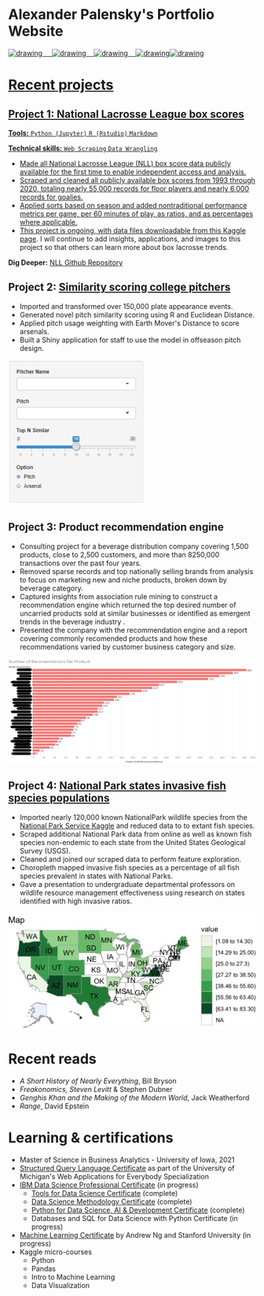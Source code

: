 # Alexander Palensky's Portfolio Website
 
<a href="https://www.linkedin.com/in/alexanderpalensky/"><img src="https://res.cloudinary.com/importdata/image/upload/v1595012354/linkedin_t9qiwy.png" alt="drawing" width="100"/> &nbsp;&nbsp;&nbsp;&nbsp;<a href="https://medium.com/@apalensky"><img src="https://res.cloudinary.com/importdata/image/upload/v1595012354/medium_mono_hoz0z5.png" alt="drawing" width="35"/>&nbsp;&nbsp;&nbsp;&nbsp;<a href="https://www.kaggle.com/apalensky"><img src="https://res.cloudinary.com/importdata/image/upload/v1595012924/kaggle_ksaktb.png" alt="drawing" width="75"/>&nbsp;&nbsp;&nbsp;&nbsp;<a href="https://twitter.com/AlPalensky"><img src="https://res.cloudinary.com/importdata/image/upload/v1595012924/Twitter_Logo_Blue_gbtagu.png" alt="drawing" width="40"/><a href="https://public.tableau.com/app/profile/alexander.palensky"><img src="https://public.tableau.com/app/assets/images/tableau-sparkle.png" alt="drawing" width="75"/>
  
# Recent projects


## Project 1:  National Lacrosse League box scores
  **Tools:** `Python (Jupyter)` `R (Rstudio)` `Markdown`
  
  **Technical skills:** `Web Scraping` `Data Wrangling`
  
* Made all National Lacrosse League (NLL) box score data publicly available for the first time to enable independent access and analysis.
* Scraped and cleaned all publicly available box scores from 1993 through 2020, totaling nearly 55,000 records for floor players and nearly 6,000 records for goalies.
* Applied sorts based on season and added nontraditional performance metrics per game, per 60 minutes of play, as ratios, and as percentages where applicable.
* This project is ongoing, with data files downloadable from this [Kaggle page](https://www.kaggle.com/apalensky/nll-statistics). I will continue to add insights, applications, and images to this project so that others can learn more about box lacrosse trends.
  
 **Dig Deeper:** [NLL Github Repository](https://github.com/apalensky/NLL)


## Project 2: [Similarity scoring college pitchers](https://medium.com/iowabaseballmanagers/similarity-scoring-college-pitchers-8332fc5860b6)
* Imported and transformed over 150,000 plate appearance events.
* Generated novel pitch similarity scoring using R and Euclidean Distance.
* Applied pitch usage weighting with Earth Mover's Distance to score arsenals.
* Built a Shiny application for staff to use the model in offseason pitch design.

![](/images/PSShiny.png)


## Project 3: Product recommendation engine
* Consulting project for a beverage distribution company covering 1,500 products, close to 2,500 customers, and more than 8250,000 transactions over the past four years.
* Removed sparse records and top nationally selling brands from analysis to focus on marketing new and niche products, broken down by beverage category.
* Captured insights from association rule mining to construct a recommendation engine which returned the top desired number of uncarried products sold at similar businesses or identified as emergent trends in the beverage industry .
* Presented the company with the recommendation engine and a report covering commonly recomended products and how these recommendations varied by customer business category and size.

![](/images/DrinkProducts.png)


## Project 4: [National Park states invasive fish species populations](https://github.com/apalensky/Invasive_Fish_Project) 
* Imported nearly 120,000 known NationalPark wildlife species from the [National Park Service Kaggle](https://www.kaggle.com/nationalparkservice/park-biodiversity) and reduced data to to extant fish species.
* Scraped additional National Park data from online as well as known fish species non-endemic to each state from the United States Geological Survey (USGS).
* Cleaned and joined our scraped data to perform feature exploration.
* Choropleth mapped invasive fish species as a percentage of all fish species prevalent in states with National Parks.
* Gave a presentation to undergraduate departmental professors on wildlife resource management effectiveness using research on states identified with high invasive ratios.

![](/images/Choropleth_Map.jpeg)


# Recent reads
* *A Short History of Nearly Everything*, Bill Bryson
* *Freakonomics, Steven Levitt* & Stephen Dubner
* *Genghis Khan and the Making of the Modern World*, Jack Weatherford
* *Range*, David Epstein

# Learning & certifications
* Master of Science in Business Analytics - University of Iowa, 2021
* [Structured Query Language Certificate](https://www.coursera.org/account/accomplishments/verify/HD2QTLX2KCBX) as part of the University of Michigan's Web Applications for Everybody Specialization
* [IBM Data Science Professional Certificate](https://www.coursera.org/professional-certificates/ibm-data-science?utm_source=IBM&utm_medium=institutions&utm_campaign=IBMBadge) (in progress)
  + [Tools for Data Science Certificate](https://coursera.org/share/43dc1e158b89d7872edf296c90461809) (complete)
  + [Data Science Methodology Certificate](https://coursera.org/share/e7bc9f187241a3b6854c4e71f364ca94) (complete)
  + [Python for Data Science, AI & Development Certificate](https://www.coursera.org/account/accomplishments/certificate/TD6P8BJU3R2W) (complete)
  + Databases and SQL for Data Science with Python Certificate (in progress)
* [Machine Learning Certificate](https://www.coursera.org/learn/machine-learning?ranMID=40328&ranEAID=vedj0cWlu2Y&ranSiteID=vedj0cWlu2Y-8dRCR5wLniZ9fWtm.KyXfQ&siteID=vedj0cWlu2Y-8dRCR5wLniZ9fWtm.KyXfQ&utm_content=10&utm_medium=partners&utm_source=linkshare&utm_campaign=vedj0cWlu2Y) by Andrew Ng and Stanford University (in progress)
* Kaggle micro-courses
  + Python
  + Pandas
  + Intro to Machine Learning
  + Data Visualization

